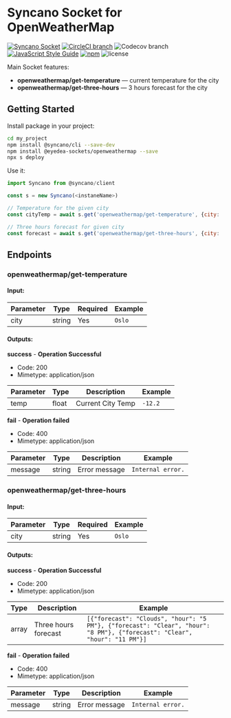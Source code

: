 # Syncano Socket for OpenWeatherMap

[![Syncano Socket](https://img.shields.io/badge/syncano-socket-blue.svg)](https://syncano.io)
[![CircleCI branch](https://img.shields.io/circleci/project/github/eyedea-io/syncano-socket-openweathermap/master.svg)](https://circleci.com/gh/eyedea-io/syncano-socket-openweathermap/tree/master)
![Codecov branch](https://img.shields.io/codecov/c/github/eyedea-io/syncano-socket-openweathermap/master.svg)
[![JavaScript Style Guide](https://img.shields.io/badge/code_style-standard-brightgreen.svg)](https://standardjs.com)
[![npm](https://img.shields.io/npm/dw/@eyedea-sockets/openweathermap.svg)](https://www.npmjs.com/package/@eyedea-sockets/)
![license](https://img.shields.io/github/license/eyedea-io/syncano-socket-openweathermap.svg)

Main Socket features:

* **openweathermap/get-temperature** — current temperature for the city
* **openweathermap/get-three-hours** — 3 hours forecast for the city

## Getting Started

Install package in your project:

```sh
cd my_project
npm install @syncano/cli --save-dev
npm install @eyedea-sockets/openweathermap --save
npx s deploy
```

Use it:

```js
import Syncano from @syncano/client

const s = new Syncano(<instaneName>)

// Temperature for the given city
const cityTemp = await s.get('openweathermap/get-temperature', {city: 'Oslo'})

// Three hours forecast for given city
const forecast = await s.get('openweathermap/get-three-hours', {city: 'Oslo'})
```

## Endpoints

### openweathermap/get-temperature

#### Input:

| Parameter | Type   | Required  | Example   |
|-----------|--------|-----------|-----------|
| city      | string | Yes       | `Oslo`    |

#### Outputs:

**success** - **Operation Successful**

- Code: 200
- Mimetype: application/json

| Parameter | Type   | Description           | Example      |
|-----------|--------|-----------------------|--------------|
| temp      | float  | Current City Temp     | `-12.2`      |


**fail** - **Operation failed**

- Code: 400
- Mimetype: application/json

| Parameter | Type   | Description            | Example              |
|-----------|--------|------------------------|----------------------|
| message   | string | Error message          | `Internal error.`    |

### openweathermap/get-three-hours

#### Input:

| Parameter | Type   | Required  | Example   |
|-----------|--------|-----------|-----------|
| city      | string | Yes       | `Oslo`    |

#### Outputs:

**success** - **Operation Successful**

- Code: 200
- Mimetype: application/json

| Type   | Description           | Example      |
|--------|-----------------------|--------------|
| array  | Three hours forecast  | `[{"forecast": "Clouds", "hour": "5 PM"}, {"forecast": "Clear", "hour": "8 PM"}, {"forecast": "Clear", "hour": "11 PM"}]`      |


**fail** - **Operation failed**

- Code: 400
- Mimetype: application/json

| Parameter | Type   | Description            | Example                 |
|-----------|--------|------------------------|-------------------------|
| message   | string | Error message          | `Internal error.`       |
